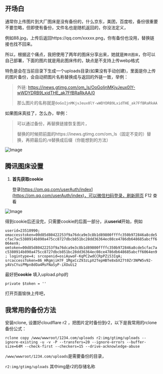 ## 开场白

通常你上传图片到大厂图床是没有备份的，什么京东，美团，百度啦，备份很重要不要忽略，但即使有备份，文件名也是随机返回的，你没法定义，

例如88.jpg，上传后返回https://qq.com/xxxxx.png，你有备份也没用，替换链接也找不回来。

所以，根据这个痛点，我把使用了两年的图床分享出来，她就是`腾讯图床`，你可以自己部署，下面的图片就是用此图床传的，缺点是不支持上传webp格式

特色是会在当前目录下生成一个uploads目录(如果没有手动创建)，里面是你上传的图片备份，会自动把图片名称替换成与返回的外链一致，举例：

> 外链: https://inews.gtimg.com/om_ls/OoGoIjnMKjvJeux0lY-wWDYDRB9LxidTHE_ak7FfBRaRkAA/0
>
> 那么图片的名称就是`OoGoIjnMKjvJeux0lY-wWDYDRB9LxidTHE_ak7FfBRaRkAA`



如果图床真挂了，怎么办，举例：

> 可以通过备份，再替换链接恢复图片，
>
> 替换的时候把前面的https://inews.gtimg.com/om_ls（固定不变的）替换，再把最后的`/0`替换成后缀（你能想到的方法）

![Image](https://inews.gtimg.com/om_ls/OBAevMiw9jkwhtUmq3b-Jok93wucOaRX0TFo5CiiEiYVMAA/0)



## 腾讯图床设置





1. **首先获取cookie** 

   登录[https://om.qq.com/userAuth/index](https://om.qq.com/userAuth/index)，可以微信扫码登录，刷新网页 F12 查看


![Image](https://inews.gtimg.com/om_ls/OOPlRSNvyB3i378FYznc9jSaGzgK0osWYf0ZpJ4-71OfQAA/0)





得到cookie后还没完，只需要cookie的后面一部分，从**userid**开始，例如



`userid=23510990; omaccesstoken=00d85d80422253f9a76dca9e3c8b1d89800ffffc350b972846a8cde5cfac7ac5380914b890a475cc8727dbcb851bc28dd36364ec08ce4786db648685abcff6064en9; omtoken=00d85d80422253f9a76dca9e3c8b1d89800ffffc350b972846a8cde5cfac7ac5380914b890a475cc8727dbcb851bc28dd36364ec08ce4786db648685abcff6064en9; logintype=4; srcopenid=osiAywoF-KqPC2wdCCRpPZi53IqA; srcaccessToken=86_HRgmjiH7F_1MgxCcZ93zLpX2TepHBTe8xbX27t0Zr3NPW5v92-yAVsCYuiPMpn8dOa4MsFNaSyP-iXOuUi2`



最好把**cookie** 填入upload.php的

```
private $token = ''
```

打开页面愉快上传吧，

## 我常用的备份方法

安装rclone, 设置好cloudflare r2 ，把图片定时备份到r2，以下是我常用的rclone备份公式：



```
rclone copy /www/wwwroot/1234.com/uploads r2:img/gtimg/uploads --ignore-existing -u -v -P --transfers=20 --ignore-errors --buffer-size=64M --check-first --checkers=15 --drive-acknowledge-abuse
```

`/www/wwwroot/1234.com/uploads`是需要备份的目录，

`r2:img/gtimg/uploads` 其中img是r2的存储名称

